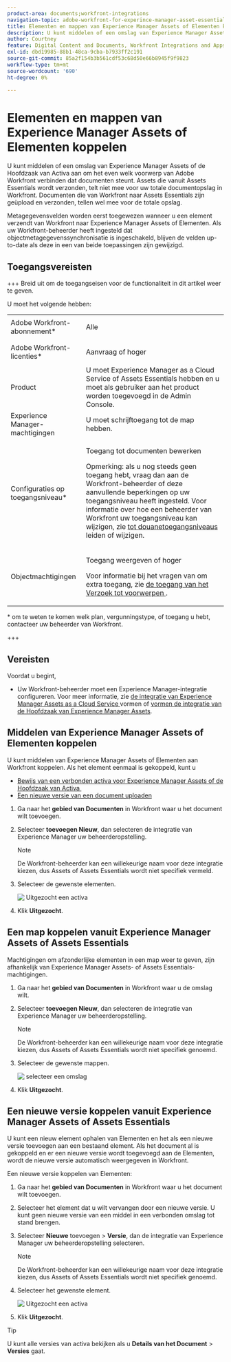 ```yaml
---
product-area: documents;workfront-integrations
navigation-topic: adobe-workfront-for-experince-manager-asset-essentials
title: Elementen en mappen van Experience Manager Assets of Elementen koppelen
description: U kunt middelen of een omslag van Experience Manager Assets of de Hoofdzaak van Activa aan om het even welk voorwerp van Adobe Workfront verbinden dat documenten steunt. Assets die vanuit Assets Essentials wordt verzonden, telt niet mee voor uw totale documentopslag in Workfront. Documenten die van Workfront naar Assets Essentials zijn geüpload en verzonden, tellen wel mee voor de totale opslag.
author: Courtney
feature: Digital Content and Documents, Workfront Integrations and Apps
exl-id: dbd19985-88b1-48ca-9cba-b7933ff2c191
source-git-commit: 85a2f154b3b561cdf53c68d50e66b8945f9f9823
workflow-type: tm+mt
source-wordcount: '690'
ht-degree: 0%

---
```


# Elementen en mappen van Experience Manager Assets of Elementen koppelen

U kunt middelen of een omslag van Experience Manager Assets of de Hoofdzaak van Activa aan om het even welk voorwerp van Adobe Workfront verbinden dat documenten steunt. Assets die vanuit Assets Essentials wordt verzonden, telt niet mee voor uw totale documentopslag in Workfront. Documenten die van Workfront naar Assets Essentials zijn geüpload en verzonden, tellen wel mee voor de totale opslag.

Metagegevensvelden worden eerst toegewezen wanneer u een element verzendt van Workfront naar Experience Manager Assets of Elementen. Als uw Workfront-beheerder heeft ingesteld dat objectmetagegevenssynchronisatie is ingeschakeld, blijven de velden up-to-date als deze in een van beide toepassingen zijn gewijzigd.

## Toegangsvereisten

+++ Breid uit om de toegangseisen voor de functionaliteit in dit artikel weer te geven.

U moet het volgende hebben:

<table style="table-layout:auto"> 
 <col> 
 <col> 
 <tbody> 
  <tr> 
   <td role="rowheader">Adobe Workfront-abonnement*</td> 
   <td> <p> Alle</p> </td> 
  </tr> 
  <tr> 
   <td role="rowheader">Adobe Workfront-licenties*</td> 
   <td> <p>Aanvraag of hoger</p> </td> 
  </tr> 
  <tr> 
   <td role="rowheader">Product</td> 
   <td>U moet Experience Manager as a Cloud Service of Assets Essentials hebben en u moet als gebruiker aan het product worden toegevoegd in de Admin Console.</td> 
  </tr> 
   <tr> 
    <td role="rowheader">Experience Manager-machtigingen</td> 
    <td>U moet schrijftoegang tot de map hebben.</td> 
   </tr>
  <tr> 
   <td role="rowheader">Configuraties op toegangsniveau*</td> 
   <td> <p>Toegang tot documenten bewerken</p> <p>Opmerking: als u nog steeds geen toegang hebt, vraag dan aan de Workfront-beheerder of deze aanvullende beperkingen op uw toegangsniveau heeft ingesteld. Voor informatie over hoe een beheerder van Workfront uw toegangsniveau kan wijzigen, zie <a href="../../administration-and-setup/add-users/configure-and-grant-access/create-modify-access-levels.md" class="MCXref xref"> tot douanetoegangsniveaus </a> leiden of wijzigen.</p> </td> 
  </tr> 
  <tr> 
   <td role="rowheader">Objectmachtigingen</td> 
   <td> <p>Toegang weergeven of hoger</p> <p>Voor informatie bij het vragen van om extra toegang, zie <a href="../../workfront-basics/grant-and-request-access-to-objects/request-access.md" class="MCXref xref"> de toegang van het Verzoek tot voorwerpen </a>.</p> </td> 
  </tr> 
 </tbody> 
</table>

&#42; om te weten te komen welk plan, vergunningstype, of toegang u hebt, contacteer uw beheerder van Workfront.

+++

## Vereisten

Voordat u begint,

* Uw Workfront-beheerder moet een Experience Manager-integratie configureren. Voor meer informatie, zie [&#x200B; de integratie van Experience Manager Assets as a Cloud Service &#x200B;](/help/quicksilver/administration-and-setup/configure-integrations/configure-aacs-integration.md) vormen of [&#x200B; vormen de integratie van de Hoofdzaak van Experience Manager Assets &#x200B;](/help/quicksilver/documents/adobe-workfront-for-experience-manager-assets-essentials/setup-asset-essentials.md).

## Middelen van Experience Manager Assets of Elementen koppelen

U kunt middelen van Experience Manager Assets of Elementen aan Workfront koppelen. Als het element eenmaal is gekoppeld, kunt u

* [&#x200B; Bewijs van een verbonden activa voor Experience Manager Assets of de Hoofdzaak van Activa &#x200B;](../../documents/adobe-workfront-for-experience-manager-assets-essentials/proof-linked-asset-aem.md)
* [Een nieuwe versie van een document uploaden](../../documents/managing-documents/upload-new-document-version.md)

1. Ga naar het **gebied van Documenten** in Workfront waar u het document wilt toevoegen.
1. Selecteer **toevoegen Nieuw**, dan selecteren de integratie van Experience Manager uw beheerderopstelling.

   >[!NOTE]
   >
   >De Workfront-beheerder kan een willekeurige naam voor deze integratie kiezen, dus Assets of Assets Essentials wordt niet specifiek vermeld.

1. Selecteer de gewenste elementen.

   ![&#x200B; Uitgezocht een activa &#x200B;](assets/select-an-asset.png)

1. Klik **Uitgezocht**.

## Een map koppelen vanuit Experience Manager Assets of Assets Essentials

Machtigingen om afzonderlijke elementen in een map weer te geven, zijn afhankelijk van Experience Manager Assets- of Assets Essentials-machtigingen.

1. Ga naar het **gebied van Documenten** in Workfront waar u de omslag wilt.
1. Selecteer **toevoegen Nieuw**, dan selecteren de integratie van Experience Manager uw beheerderopstelling.

   >[!NOTE]
   >
   >De Workfront-beheerder kan een willekeurige naam voor deze integratie kiezen, dus Assets of Assets Essentials wordt niet specifiek genoemd.

1. Selecteer de gewenste mappen.

   ![&#x200B; selecteer een omslag &#x200B;](assets/select-a-folder.png)

1. Klik **Uitgezocht**.

## Een nieuwe versie koppelen vanuit Experience Manager Assets of Assets Essentials

U kunt een nieuw element ophalen van Elementen en het als een nieuwe versie toevoegen aan een bestaand element. Als het document al is gekoppeld en er een nieuwe versie wordt toegevoegd aan de Elementen, wordt de nieuwe versie automatisch weergegeven in Workfront.

Een nieuwe versie koppelen van Elementen:

1. Ga naar het **gebied van Documenten** in Workfront waar u het document wilt toevoegen.
1. Selecteer het element dat u wilt vervangen door een nieuwe versie. U kunt geen nieuwe versie van een middel in een verbonden omslag tot stand brengen.
1. Selecteer **Nieuwe** toevoegen > **Versie**, dan de integratie van Experience Manager uw beheerderopstelling selecteren.

   >[!NOTE]
   >
   >De Workfront-beheerder kan een willekeurige naam voor deze integratie kiezen, dus Assets of Assets Essentials wordt niet specifiek genoemd.

1. Selecteer het gewenste element.

   ![&#x200B; Uitgezocht een activa &#x200B;](assets/select-an-asset.png)

1. Klik **Uitgezocht**.

>[!TIP]
>
>U kunt alle versies van activa bekijken als u **Details van het Document** > **Versies** gaat.
